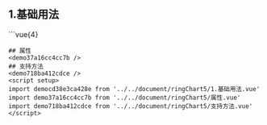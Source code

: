 ## 1.基础用法
<democd38e3ca428e />
```vue{4}
<template>
    <ring-chart-5 ref="chartRef" v-bind="chartOption"></ring-chart-5>
</template>

<script setup>
import { ref, onMounted } from 'vue';

const chartRef = ref();

const seriesData = [
    { value: 1048, name: '正常' },
    { value: 735, name: '故障' },
    { value: 580, name: '告警' },
    { value: 484, name: '离线' },
    { value: 123, name: '危险' }
];
// 组合配置项
const chartOption = {
    seriesData
};

onMounted(() => chartRef.value.renderChart());
</script>
<style lang="scss" scoped>
.zrx-chart {
    height: 664px;
    background-color: rgb(3, 43, 68);
}
</style>
```
## 属性
<demo37a16cc4cc7b />
## 支持方法
<demo718ba412cdce />
<script setup>
import democd38e3ca428e from '../../document/ringChart5/1.基础用法.vue'
import demo37a16cc4cc7b from '../../document/ringChart5/属性.vue'
import demo718ba412cdce from '../../document/ringChart5/支持方法.vue'
</script>